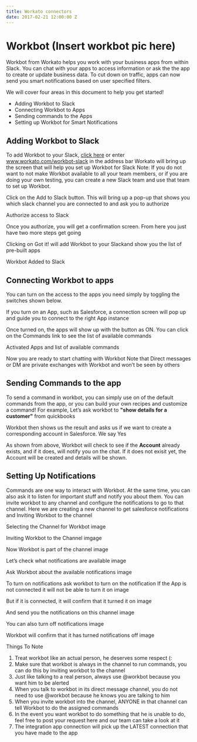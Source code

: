 ```yaml
---
title: Workato connectors
date: 2017-02-21 12:00:00 Z
---
```


# Workbot (Insert workbot pic here)

Workbot from Workato helps you work with your business apps from within Slack. You can chat with your apps to access information or ask the the app to create or update business data. To cut down on traffic, apps can now send you smart notifications based on user specified filters.

We will cover four areas in this document to help you get started!
* Adding Workbot to Slack
* Connecting Workbot to Apps
* Sending commands to the Apps
* Setting up Workbot for Smart Notifications

## Adding Workbot to Slack
To add Workbot to your Slack, [click here](https://www.workato.com/workbot-slack) or enter www.workato.com/workbot-slack in the address bar
Workato will bring up the screen that will help you set up Workbot for Slack
Note: If you do not want to not make Workbot available to all your team members, or if you are doing your own testing, you can create a new Slack team and use that team to set up Workbot.



Click on the Add to Slack button. This will bring up a pop-up that shows you which slack channel you are connected to and ask you to authorize

Authorize access to Slack


Once you authorize, you will get a confirmation screen. From here you just have two more steps get going


Clicking on Got it! will add Workbot to your Slackand show you the list of pre-built apps

Workbot Added to Slack
                                           
## Connecting Workbot to apps                                        
You can turn on the access to the apps you need simply by toggling the switches shown below.


If you turn on an App, such as Salesforce, a connection screen will pop up and guide you to connect to the right App instance

Once turned on, the apps will show up with the button as ON. You can click on the Commands link to see the list of available commands

Activated Apps and list of available commands







Now you are ready to start chatting with Workbot
Note that Direct messages or DM are private exchanges with Workbot and won’t be seen by others


## Sending Commands to the app
To send a command in workbot, you can simply use on of the default commands from the app, or you can build your own recipes and customize a command! For example,  Let’s ask workbot to **"show details for a customer"** from quickbooks


Workbot then shows us the result
and asks us if we want to create a corresponding account in Salesforce. We say Yes 

As shown from above, Workbot will check to see if the **Account** already exists, and if it does, will notify you on the chat. If it does not exisit yet, the Account will be created and details will be shown. 


## Setting Up Notifications
Commands are one way to interact with Workbot. At the same time, you can also ask it to listen for important stuff and notify you about them. You can invite workbot to any channel and configure the notifications to go to that channel. Here we are creating a new channel to get salesforce notifications and Inviting Workbot to the channel

Selecting the Channel for Workbot
image


Inviting Workbot to the Channel
imgage


Now Workbot is part of the channel
image

Let’s check what notifications are available
image

Ask Workbot about the available notifications
image


To turn on notifications ask workbot to turn on the notification
If the App is not connected it will not be able to turn it on
image

But if it is connected, it will confirm that it turned it on
image


And send you the notifications on this channel
image




You can also turn off notifications
image




Workbot will confirm that it has turned notifications off
image


Things To Note

1. Treat workbot like an actual person, he deserves some respect (:
2. Make sure that workbot is always in the channel to run commands, you can do this by inviting workbot to the channel
3. Just like talking to a real person, always use @workbot because you want him to be alerted
4. When you talk to workbot in its direct message channel, you do not need to use @workbot because he knows you are talking to him
5. When you invite workbot into the channel, ANYONE in that channel can tell Workbot to do the assigned commands
6. In the event you want workbot to do something that he is unable to do, feel free to post your request here and our team can take a look at it 
7. The integration app connection will pick up the LATEST connection that you have made to the app

